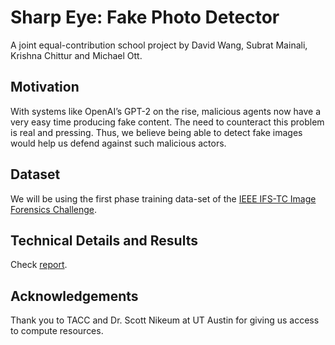 # Sharp Eye: Fake Photo Detector

A joint equal-contribution school project by David Wang, Subrat Mainali, Krishna Chittur and Michael Ott.

## Motivation
With systems like OpenAI’s GPT-2 on the rise, malicious agents now have a very easy time producing fake content. The need to counteract this problem is real and pressing. Thus, we believe being able to detect fake images would help us defend against such malicious actors.

## Dataset
We will be using the first phase training data-set of the [IEEE IFS-TC Image Forensics Challenge](http://ifc.recod.ic.unicamp.br/fc.website/index.py?sec=5).

## Technical Details and Results
Check [report](https://docs.google.com/document/d/1rAeZKBjortFTPw4UEXXuXP_snXpMTjGE7pTO2fM0WoM/edit?usp=sharing).

## Acknowledgements
Thank you to TACC and Dr. Scott Nikeum at UT Austin for giving us access to compute resources.
